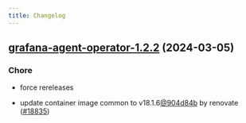 ```yaml
---
title: Changelog
---
```




## [grafana-agent-operator-1.2.2](https://github.com/truecharts/charts/compare/grafana-agent-operator-1.2.0...grafana-agent-operator-1.2.2) (2024-03-05)

### Chore



- force rereleases

- update container image common to v18.1.6[@904d84b](https://github.com/904d84b) by renovate ([#18835](https://github.com/truecharts/charts/issues/18835))